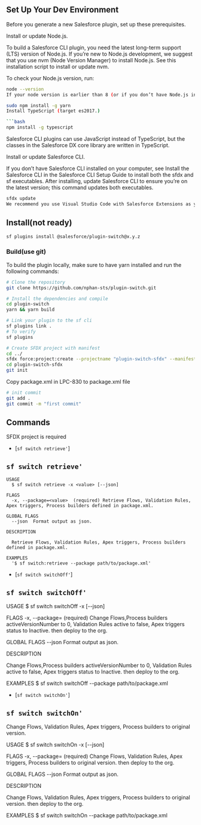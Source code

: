 ## Set Up Your Dev Environment

Before you generate a new Salesforce plugin, set up these prerequisites.

Install or update Node.js.

To build a Salesforce CLI plugin, you need the latest long-term support (LTS) version of Node.js. If you’re new to Node.js development, we suggest that you use nvm (Node Version Manager) to install Node.js. See this installation script to install or update nvm.

To check your Node.js version, run:

```bash
node --version
If your node version is earlier than 8 (or if you don’t have Node.js installed), run this command to install LTS:
```

````bash
sudo npm install -g yarn
Install TypeScript (target es2017.)

```bash
npm install -g typescript
````

Salesforce CLI plugins can use JavaScript instead of TypeScript, but the classes in the Salesforce DX core library are written in TypeScript.

Install or update Salesforce CLI.

If you don’t have Salesforce CLI installed on your computer, see Install the Salesforce CLI in the Salesforce CLI Setup Guide to install both the sfdx and sf executables. After installing, update Salesforce CLI to ensure you’re on the latest version; this command updates both executables.

```bash
sfdx update
We recommend you use Visual Studio Code with Salesforce Extensions as your IDE, because it includes tools for developing on the Salesforce platform.
```

## Install(not ready)

```bash
sf plugins install @salesforce/plugin-switch@x.y.z
```

### Build(use git)

To build the plugin locally, make sure to have yarn installed and run the following commands:


```bash
# Clone the repository
git clone https://github.com/nphan-sts/plugin-switch.git

# Install the dependencies and compile
cd plugin-switch
yarn && yarn build
```

```bash
# Link your plugin to the sf cli
sf plugins link .
# To verify
sf plugins
```

```bash
# Create SFDX project with manifest
cd ../
sfdx force:project:create --projectname "plugin-switch-sfdx" --manifest
cd plugin-switch-sfdx
git init
```
Copy package.xml in LPC-830 to package.xml file

```bash
# init commit
git add .
git commit -m "first commit"
```



## Commands

SFDX project is required

<!-- commands -->

- [`sf switch retrieve'`]

## `sf switch retrieve'`

```
USAGE
  $ sf switch retrieve -x <value> [--json]

FLAGS
  -x, --package=<value>  (required) Retrieve Flows, Validation Rules, Apex triggers, Process builders defined in package.xml.

GLOBAL FLAGS
  --json  Format output as json.

DESCRIPTION

  Retrieve Flows, Validation Rules, Apex triggers, Process builders defined in package.xml.

EXAMPLES
  '$ sf switch:retrieve --package path/to/package.xml'
```

- [`sf switch switchOff'`]

## `sf switch switchOff'`

USAGE
$ sf switch switchOff -x <value> [--json]

FLAGS
-x, --package=<value> (required) Change Flows,Process builders activeVersionNumber to 0, Validation Rules active to false, Apex triggers status to Inactive. then deploy to the org.

GLOBAL FLAGS
--json Format output as json.

DESCRIPTION

Change Flows,Process builders activeVersionNumber to 0, Validation Rules active to false, Apex triggers status to Inactive. then deploy to the org.

EXAMPLES
$ sf switch switchOff --package path/to/package.xml

- [`sf switch switchOn'`]

## `sf switch switchOn'`

Change Flows, Validation Rules, Apex triggers, Process builders to original version.

USAGE
$ sf switch switchOn -x <value> [--json]

FLAGS
-x, --package=<value> (required) Change Flows, Validation Rules, Apex triggers, Process builders to original version. then deploy to the org.

GLOBAL FLAGS
--json Format output as json.

DESCRIPTION

Change Flows, Validation Rules, Apex triggers, Process builders to original version. then deploy to the org.

EXAMPLES
$ sf switch switchOn --package path/to/package.xml

<!-- commandsstop -->
